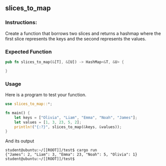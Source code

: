 ## slices_to_map

### Instructions:

Create a function that borrows two slices and returns a hashmap where the first slice represents the keys and the second represents the values.

### Expected Function

```rust
pub fn slices_to_map(&[T], &[U]) -> HashMap<&T, &U> {

}
```

### Usage

Here is a program to test your function.

```rust
use slices_to_map::*;

fn main() {
	let keys = ["Olivia", "Liam", "Emma", "Noah", "James"];
	let values = [1, 3, 23, 5, 2];
	println!("{:?}", slices_to_map(&keys, &values));
}
```

And its output

```console
student@ubuntu:~/[[ROOT]]/test$ cargo run
{"James": 2, "Liam": 3, "Emma": 23, "Noah": 5, "Olivia": 1}
student@ubuntu:~/[[ROOT]]/test$
```
